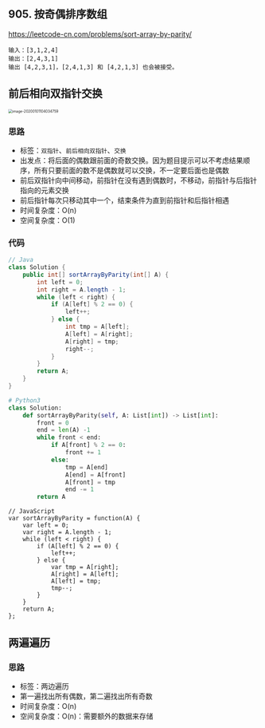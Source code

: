 ## 905. 按奇偶排序数组

https://leetcode-cn.com/problems/sort-array-by-parity/

```
输入：[3,1,2,4]
输出：[2,4,3,1]
输出 [4,2,3,1]，[2,4,1,3] 和 [4,2,1,3] 也会被接受。
```

## 前后相向双指针交换

<img src="https://deppwang.oss-cn-beijing.aliyuncs.com/blog/2020-01-01-024035.png" alt="image-20200101104034759" style="zoom:50%;" />

### 思路

- 标签：`双指针`、`前后相向双指针`、`交换`
- 出发点：将后面的偶数跟前面的奇数交换。因为题目提示可以不考虑结果顺序，所有只要前面的数不是偶数就可以交换，不一定要后面也是偶数
- 前后双指针向中间移动，前指针在没有遇到偶数时，不移动，前指针与后指针指向的元素交换
- 前后指针每次只移动其中一个，结束条件为直到前指针和后指针相遇
- 时间复杂度：O(n)
- 空间复杂度：O(1)

### 代码

```Java
// Java
class Solution {
    public int[] sortArrayByParity(int[] A) {
        int left = 0;
        int right = A.length - 1;
        while (left < right) {
            if (A[left] % 2 == 0) {
                left++;
            } else {
                int tmp = A[left];
                A[left] = A[right];
                A[right] = tmp;
                right--;
            }
        }
        return A;
    }
}
```

```Python
# Python3
class Solution:
    def sortArrayByParity(self, A: List[int]) -> List[int]:
        front = 0
        end = len(A) -1 
        while front < end:
            if A[front] % 2 == 0:
                front += 1
            else:
                tmp = A[end]
                A[end] = A[front]
                A[front] = tmp
                end -= 1
        return A
```

```JS
// JavaScript
var sortArrayByParity = function(A) {
    var left = 0;
    var right = A.length - 1;
    while (left < right) {
        if (A[left] % 2 == 0) {
            left++;
        } else {
            var tmp = A[right];
            A[right] = A[left];
            A[left] = tmp;
            tmp--;
        }
    }
    return A;
};
```

## 两遍遍历

### 思路

- 标签：两边遍历
- 第一遍找出所有偶数，第二遍找出所有奇数
- 时间复杂度：O(n)
- 空间复杂度：O(n)：需要额外的数据来存储

